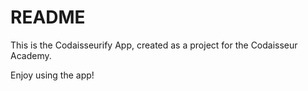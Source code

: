 # README

This is the Codaisseurify App, created as a project for the Codaisseur Academy.

Enjoy using the app!
